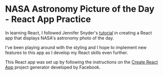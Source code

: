 # NASA Astronomy Picture of the Day - React App Practice
In learning React, I followed Jennifer Snyder's [tutorial](https://medium.com/@jlsnyder09/how-to-use-react-to-display-nasas-astronomy-picture-of-the-day-283c01ff9e31) in creating a React app that displays NASA's astronomy photo of the day.

I've been playing around with the styling and I hope to implement new features to this app as I develop my React skills even further.

This React app was set up by following the instructions on the [Create React App](https://github.com/facebook/create-react-app) project generator developed by Facebook.
